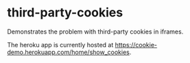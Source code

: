 third-party-cookies
===================

 Demonstrates the problem with third-party cookies in iframes.
 
 The heroku app is currently hosted at https://cookie-demo.herokuapp.com/home/show_cookies.
